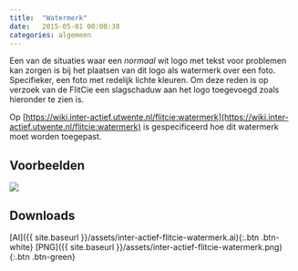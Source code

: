 ```yaml
---
title:  "Watermerk"
date:   2015-05-01 00:00:38
categories: algemeen
---
```

Een van de situaties waar een *normaal* wit logo met tekst voor problemen kan zorgen is bij het plaatsen van dit logo als 
 watermerk over een foto. Specifieker, een foto met redelijk lichte kleuren. Om deze reden is op verzoek van de FlitCie een 
 slagschaduw aan het logo toegevoegd zoals hieronder te zien is.

Op [https://wiki.inter-actief.utwente.nl/flitcie:watermerk](https://wiki.inter-actief.utwente.nl/flitcie:watermerk) is gespecificeerd hoe dit watermerk moet worden toegepast.

Voorbeelden
-----------
<a href="{{ site.baseurl }}/assets/inter-actief-flitcie-watermerk.png" data-lightbox="watermerk" data-title="Watermerk">
    <img src="{{ site.baseurl }}/assets/inter-actief-flitcie-watermerk.png" />
</a>

Downloads
---------
[AI]({{ site.baseurl }}/assets/inter-actief-flitcie-watermerk.ai){:.btn .btn-white}
[PNG]({{ site.baseurl }}/assets/inter-actief-flitcie-watermerk.png){:.btn .btn-green}